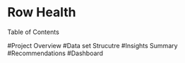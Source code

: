 # Row Health

Table of Contents

#Project Overview
#Data set Strucutre
#Insights Summary
#Recommendations
#Dashboard

